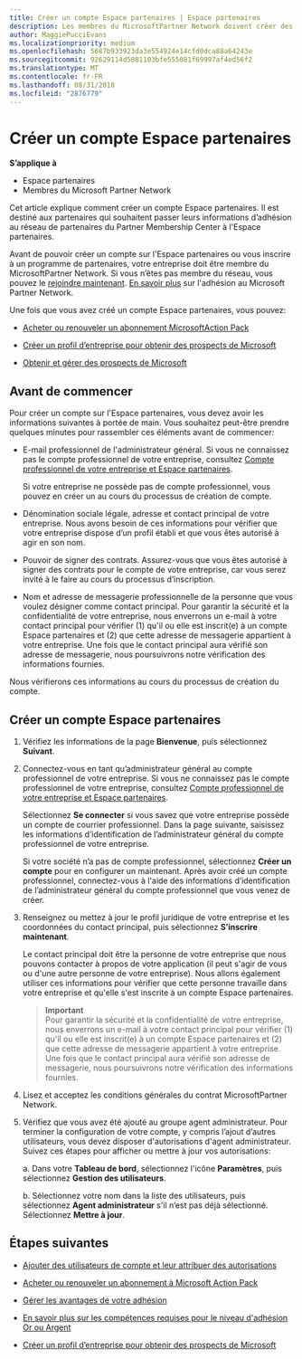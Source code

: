 ```yaml
---
title: Créer un compte Espace partenaires | Espace partenaires
description: Les membres du MicrosoftPartner Network doivent créer des comptes Espace partenaires pour gérer leurs revenus du réseau et leurs compétences, ainsi que créer un profil d’entreprise.
author: MaggiePucciEvans
ms.localizationpriority: medium
ms.openlocfilehash: 5687b933923da3e554924e14cfd0dca88a64243e
ms.sourcegitcommit: 92629114d5081103bfe555081f69997af4ed56f2
ms.translationtype: MT
ms.contentlocale: fr-FR
ms.lasthandoff: 08/31/2018
ms.locfileid: "2876779"
---
```

# <a name="create-a-partner-center-account"></a>Créer un compte Espace partenaires

**S’applique à**

-   Espace partenaires
-   Membres du Microsoft Partner Network


Cet article explique comment créer un compte Espace partenaires. Il est destiné aux partenaires qui souhaitent passer leurs informations d’adhésion au réseau de partenaires du Partner Membership Center à l'Espace partenaires. 

Avant de pouvoir créer un compte sur l'Espace partenaires ou vous inscrire à un programme de partenaires, votre entreprise doit être membre du MicrosoftPartner Network. Si vous n’êtes pas membre du réseau, vous pouvez le [rejoindre maintenant](https://partners.microsoft.com/PartnerProgram/simplifiedenrollment.aspx).  [En savoir plus](https://partner.microsoft.com/membership) sur l'adhésion au Microsoft Partner Network.  

Une fois que vous avez créé un compte Espace partenaires, vous pouvez:

-   [Acheter ou renouveler un abonnement MicrosoftAction Pack](mpn-get-action-pack.md)

-   [Créer un profil d’entreprise pour obtenir des prospects de Microsoft](create-a-marketing-profile.md)

-   [Obtenir et gérer des prospects de Microsoft](responding-to-referrals.md)

## <a name="before-you-begin"></a>Avant de commencer

Pour créer un compte sur l'Espace partenaires, vous devez avoir les informations suivantes à portée de main. Vous souhaitez peut-être prendre quelques minutes pour rassembler ces éléments avant de commencer:

-   E-mail professionnel de l'administrateur général. Si vous ne connaissez pas le compte professionnel de votre entreprise, consultez [Compte professionnel de votre entreprise et Espace partenaires](azure-active-directory-tenants-and-partner-center.md).

    Si votre entreprise ne possède pas de compte professionnel, vous pouvez en créer un au cours du processus de création de compte. 

-   Dénomination sociale légale, adresse et contact principal de votre entreprise. Nous avons besoin de ces informations pour vérifier que votre entreprise dispose d’un profil établi et que vous êtes autorisé à agir en son nom. 

-   Pouvoir de signer des contrats. Assurez-vous que vous êtes autorisé à signer des contrats pour le compte de votre entreprise, car vous serez invité à le faire au cours du processus d’inscription.

-   Nom et adresse de messagerie professionnelle de la personne que vous voulez désigner comme contact principal. Pour garantir la sécurité et la confidentialité de votre entreprise, nous enverrons un e-mail à votre contact principal pour vérifier (1) qu'il ou elle est inscrit(e) à un compte Espace partenaires et (2) que cette adresse de messagerie appartient à votre entreprise. Une fois que le contact principal aura vérifié son adresse de messagerie, nous poursuivrons notre vérification des informations fournies.

Nous vérifierons ces informations au cours du processus de création du compte. 
 
## <a name="create-a-partner-center-account"></a>Créer un compte Espace partenaires

1.  Vérifiez les informations de la page **Bienvenue**, puis sélectionnez **Suivant**.

2.  Connectez-vous en tant qu’administrateur général au compte professionnel de votre entreprise. Si vous ne connaissez pas le compte professionnel de votre entreprise, consultez [Compte professionnel de votre entreprise et Espace partenaires](azure-active-directory-tenants-and-partner-center.md).

    Sélectionnez **Se connecter** si vous savez que votre entreprise possède un compte de courrier professionnel. Dans la page suivante, saisissez les informations d’identification de l’administrateur général du compte professionnel de votre entreprise. 

    Si votre société n’a pas de compte professionnel, sélectionnez **Créer un compte** pour en configurer un maintenant. Après avoir créé un compte professionnel, connectez-vous à l'aide des informations d’identification de l’administrateur général du compte professionnel que vous venez de créer.

3.  Renseignez ou mettez à jour le profil juridique de votre entreprise et les coordonnées du contact principal, puis sélectionnez **S’inscrire maintenant**. 

    Le contact principal doit être la personne de votre entreprise que nous pouvons contacter à propos de votre application (il peut s'agir de vous ou d'une autre personne de votre entreprise). Nous allons également utiliser ces informations pour vérifier que cette personne travaille dans votre entreprise et qu'elle s'est inscrite à un compte Espace partenaires.

    >**Important**<br> Pour garantir la sécurité et la confidentialité de votre entreprise, nous enverrons un e-mail à votre contact principal pour vérifier (1) qu'il ou elle est inscrit(e) à un compte Espace partenaires et (2) que cette adresse de messagerie appartient à votre entreprise. Une fois que le contact principal aura vérifié son adresse de messagerie, nous poursuivrons notre vérification des informations fournies.

4.  Lisez et acceptez les conditions générales du contrat MicrosoftPartner Network. 

5.  Vérifiez que vous avez été ajouté au groupe agent administrateur. Pour terminer la configuration de votre compte, y compris l’ajout d’autres utilisateurs, vous devez disposer d'autorisations d'agent administrateur. Suivez ces étapes pour afficher ou mettre à jour vos autorisations:

    a. Dans votre **Tableau de bord**, sélectionnez l'icône **Paramètres**, puis sélectionnez **Gestion des utilisateurs**.  

    b. Sélectionnez votre nom dans la liste des utilisateurs, puis sélectionnez **Agent administrateur** s'il n’est pas déjà sélectionné. Sélectionnez **Mettre à jour**.  

## <a name="next-steps"></a>Étapes suivantes

-   [Ajouter des utilisateurs de compte et leur attribuer des autorisations](create-user-accounts-and-set-permissions.md)

-   [Acheter ou renouveler un abonnement à Microsoft Action Pack](mpn-get-action-pack.md)

-   [Gérer les avantages de votre adhésion](manage-your-partner-network-benefits.md)

-   [En savoir plus sur les compétences requises pour le niveau d'adhésion Or ou Argent](https://partner.microsoft.com/membership/competencies)

-   [Créer un profil d’entreprise pour obtenir des prospects de Microsoft](create-a-marketing-profile.md)